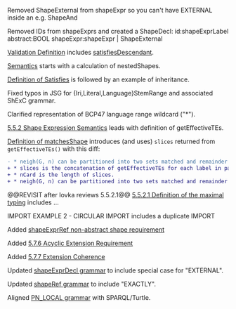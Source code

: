 Removed ShapeExternal from shapeExpr so you can't have EXTERNAL inside an e.g. ShapeAnd

Removed IDs from shapeExprs and created a ShapeDecl:
  id:shapeExprLabel
  abstract:BOOL
  shapeExpr:shapeExpr | ShapeExternal

[Validation Definition](https://shexspec.github.io/spec/#validation) includes [satisfiesDescendant](https://shexspec.github.io/spec/#satisfiesDescendant).

[Semantics](https://shexspec.github.io/spec/#shape-expression-semantics) starts with a calculation of nestedShapes.

[Definition of Satisfies](https://shexspec.github.io/spec/#dfn-satisfies) is followed by an example of inheritance.

Fixed typos in JSG for {Iri,Literal,Language}StemRange and associated ShExC grammar.

Clarified representation of BCP47 language range wildcard ("*").

[5.5.2 Shape Expression Semantics](https://shexspec.github.io/spec/#triple-expressions-semantics) leads with definition of getEffectiveTEs.

[Definition of matchesShape](https://shexspec.github.io/spec/#dfn-matchesshape) introduces (and uses) `slices` returned from `getEffectiveTEs()` with this diff:

``` diff
- * neigh(G, n) can be partitioned into two sets matched and remainder such that matches(matched, expression, m). If expression is absent, remainder = neigh(G, n).
+ * slices is the concatenation of getEffectiveTEs for each label in parentShapeLabels(s).
+ * nCard is the length of slices.
+ * neigh(G, n) can be partitioned into two sets matched and remainder and matched is partitioned into nCard partitions pi such that matches(pi, slicesi, m). If nCard is 0, remainder = neigh(G, n). 
```

@@REVISIT after Iovka reviews 5.5.2.1@@ [5.5.2.1 Definition of the maximal typing](https://shexspec.github.io/spec/#definition-of-the-maximal-typing) includes …

IMPORT EXAMPLE 2 - CIRCULAR IMPORT includes a duplicate IMPORT

Added [shapeExprRef non-abstract shape requirement](https://shexspec.github.io/spec/#shapeExprRef-non-abstract-shape-requirement)

Added [5.7.6 Acyclic Extension Requirement](https://shexspec.github.io/spec/#acyclic-extension-requirement)

Added [5.7.7 Extension Coherence](https://shexspec.github.io/spec/#extension-coherence-requirement)

Updated [shapeExprDecl grammar](https://shexspec.github.io/spec/#prod-shapeExprDecl) to include special case for "EXTERNAL".

Updated [shapeRef grammar](https://shexspec.github.io/spec/#prod-shapeRef) to include "EXACTLY".

Aligned [PN_LOCAL grammar](https://shexspec.github.io/spec/#term-PN_LOCAL) with SPARQL/Turtle.

